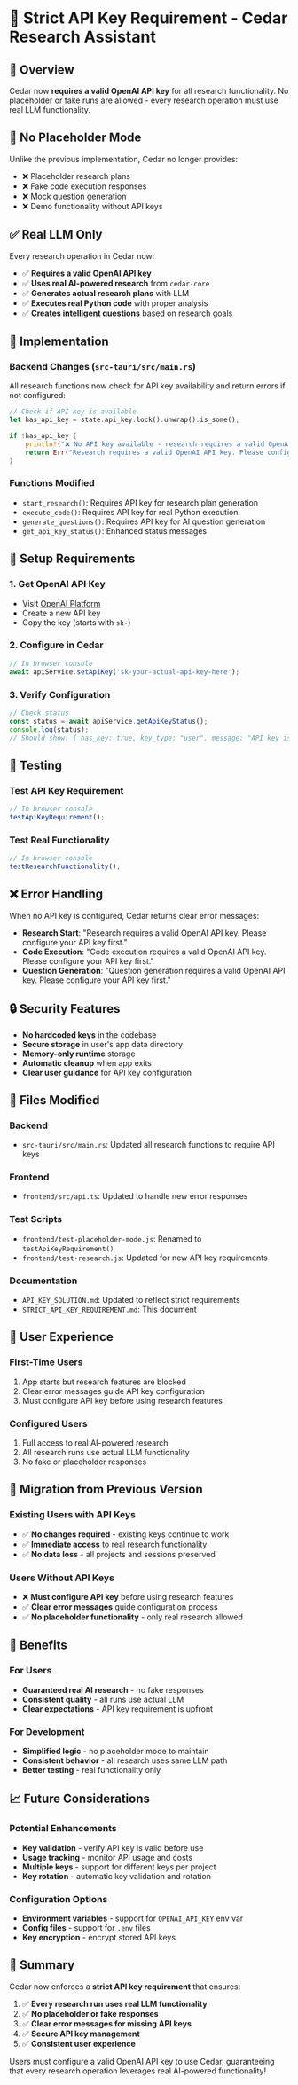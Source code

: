 # 🔑 Strict API Key Requirement - Cedar Research Assistant

## 🎯 **Overview**

Cedar now **requires a valid OpenAI API key** for all research functionality. No placeholder or fake runs are allowed - every research operation must use real LLM functionality.

## 🚫 **No Placeholder Mode**

Unlike the previous implementation, Cedar no longer provides:
- ❌ Placeholder research plans
- ❌ Fake code execution responses  
- ❌ Mock question generation
- ❌ Demo functionality without API keys

## ✅ **Real LLM Only**

Every research operation in Cedar now:
- ✅ **Requires a valid OpenAI API key**
- ✅ **Uses real AI-powered research** from `cedar-core`
- ✅ **Generates actual research plans** with LLM
- ✅ **Executes real Python code** with proper analysis
- ✅ **Creates intelligent questions** based on research goals

## 🔧 **Implementation**

### **Backend Changes (`src-tauri/src/main.rs`)**

All research functions now check for API key availability and return errors if not configured:

```rust
// Check if API key is available
let has_api_key = state.api_key.lock().unwrap().is_some();

if !has_api_key {
    println!("❌ No API key available - research requires a valid OpenAI API key");
    return Err("Research requires a valid OpenAI API key. Please configure your API key first.".to_string());
}
```

### **Functions Modified**
- `start_research()`: Requires API key for research plan generation
- `execute_code()`: Requires API key for real Python execution
- `generate_questions()`: Requires API key for AI question generation
- `get_api_key_status()`: Enhanced status messages

## 🚀 **Setup Requirements**

### **1. Get OpenAI API Key**
- Visit [OpenAI Platform](https://platform.openai.com/api-keys)
- Create a new API key
- Copy the key (starts with `sk-`)

### **2. Configure in Cedar**
```javascript
// In browser console
await apiService.setApiKey('sk-your-actual-api-key-here');
```

### **3. Verify Configuration**
```javascript
// Check status
const status = await apiService.getApiKeyStatus();
console.log(status);
// Should show: { has_key: true, key_type: "user", message: "API key is configured - ready for real AI research" }
```

## 🧪 **Testing**

### **Test API Key Requirement**
```javascript
// In browser console
testApiKeyRequirement();
```

### **Test Real Functionality**
```javascript
// In browser console
testResearchFunctionality();
```

## ❌ **Error Handling**

When no API key is configured, Cedar returns clear error messages:

- **Research Start**: "Research requires a valid OpenAI API key. Please configure your API key first."
- **Code Execution**: "Code execution requires a valid OpenAI API key. Please configure your API key first."
- **Question Generation**: "Question generation requires a valid OpenAI API key. Please configure your API key first."

## 🔒 **Security Features**

- **No hardcoded keys** in the codebase
- **Secure storage** in user's app data directory
- **Memory-only runtime** storage
- **Automatic cleanup** when app exits
- **Clear user guidance** for API key configuration

## 📁 **Files Modified**

### **Backend**
- `src-tauri/src/main.rs`: Updated all research functions to require API keys

### **Frontend**
- `frontend/src/api.ts`: Updated to handle new error responses

### **Test Scripts**
- `frontend/test-placeholder-mode.js`: Renamed to `testApiKeyRequirement()`
- `frontend/test-research.js`: Updated for new API key requirements

### **Documentation**
- `API_KEY_SOLUTION.md`: Updated to reflect strict requirements
- `STRICT_API_KEY_REQUIREMENT.md`: This document

## 🎯 **User Experience**

### **First-Time Users**
1. App starts but research features are blocked
2. Clear error messages guide API key configuration
3. Must configure API key before using research features

### **Configured Users**
1. Full access to real AI-powered research
2. All research runs use actual LLM functionality
3. No fake or placeholder responses

## 🔄 **Migration from Previous Version**

### **Existing Users with API Keys**
- ✅ **No changes required** - existing keys continue to work
- ✅ **Immediate access** to real research functionality
- ✅ **No data loss** - all projects and sessions preserved

### **Users Without API Keys**
- ❌ **Must configure API key** before using research features
- ✅ **Clear error messages** guide configuration process
- ✅ **No placeholder functionality** - only real research allowed

## 🎉 **Benefits**

### **For Users**
- **Guaranteed real AI research** - no fake responses
- **Consistent quality** - all runs use actual LLM
- **Clear expectations** - API key requirement is upfront

### **For Development**
- **Simplified logic** - no placeholder mode to maintain
- **Consistent behavior** - all research uses same LLM path
- **Better testing** - real functionality only

## 📈 **Future Considerations**

### **Potential Enhancements**
- **Key validation** - verify API key is valid before use
- **Usage tracking** - monitor API usage and costs
- **Multiple keys** - support for different keys per project
- **Key rotation** - automatic key validation and rotation

### **Configuration Options**
- **Environment variables** - support for `OPENAI_API_KEY` env var
- **Config files** - support for `.env` files
- **Key encryption** - encrypt stored API keys

## 🎊 **Summary**

Cedar now enforces a **strict API key requirement** that ensures:

1. ✅ **Every research run uses real LLM functionality**
2. ✅ **No placeholder or fake responses**
3. ✅ **Clear error messages for missing API keys**
4. ✅ **Secure API key management**
5. ✅ **Consistent user experience**

Users must configure a valid OpenAI API key to use Cedar, guaranteeing that every research operation leverages real AI-powered functionality! 